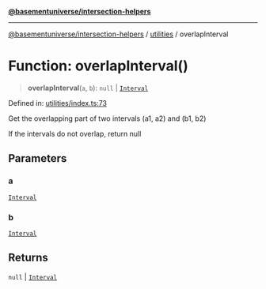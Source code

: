 [**@basementuniverse/intersection-helpers**](../../README.md)

***

[@basementuniverse/intersection-helpers](../../README.md) / [utilities](../README.md) / overlapInterval

# Function: overlapInterval()

> **overlapInterval**(`a`, `b`): `null` \| [`Interval`](../types/type-aliases/Interval.md)

Defined in: [utilities/index.ts:73](https://github.com/basementuniverse/intersection-helpers/blob/3a364a58f0714fe52065b40529091d774e3a1a50/src/utilities/index.ts#L73)

Get the overlapping part of two intervals (a1, a2) and (b1, b2)

If the intervals do not overlap, return null

## Parameters

### a

[`Interval`](../types/type-aliases/Interval.md)

### b

[`Interval`](../types/type-aliases/Interval.md)

## Returns

`null` \| [`Interval`](../types/type-aliases/Interval.md)
